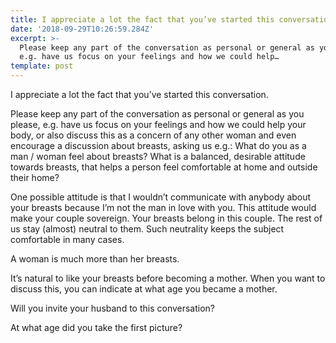 ```yaml
---
title: I appreciate a lot the fact that you’ve started this conversation.
date: '2018-09-29T10:26:59.284Z'
excerpt: >-
  Please keep any part of the conversation as personal or general as you please,
  e.g. have us focus on your feelings and how we could help…
template: post
---
```

I appreciate a lot the fact that you’ve started this conversation.

Please keep any part of the conversation as personal or general as you please, e.g. have us focus on your feelings and how we could help your body, or also discuss this as a concern of any other woman and even encourage a discussion about breasts, asking us e.g.: What do you as a man / woman feel about breasts? What is a balanced, desirable attitude towards breasts, that helps a person feel comfortable at home and outside their home?

One possible attitude is that I wouldn’t communicate with anybody about your breasts because I’m not the man in love with you. This attitude would make your couple sovereign. Your breasts belong in this couple. The rest of us stay (almost) neutral to them. Such neutrality keeps the subject comfortable in many cases.

A woman is much more than her breasts.

It’s natural to like your breasts before becoming a mother. When you want to discuss this, you can indicate at what age you became a mother.

Will you invite your husband to this conversation?

At what age did you take the first picture?
